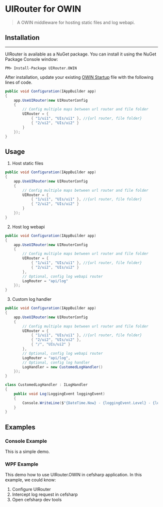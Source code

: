 # UIRouter for OWIN
> A OWIN middleware for hosting static files and log webapi.

## Installation
-------------

UIRouter is available as a NuGet package. You can install it using the NuGet Package Console window:

```
PM> Install-Package UIRouter.OWIN
```

After installation, update your existing [OWIN Startup](http://www.asp.net/aspnet/overview/owin-and-katana/owin-startup-class-detection) file with the following lines of code. 

```csharp
public void Configuration(IAppBuilder app)
{
    app.UseUIRouter(new UIRouterConfig
    {
        // Config multiple maps between url router and file folder
        UIRouter = { 
            { "1/ui1", "UIs/ui1" }, //{url router, file folder}
            { "2/ui2", "UIs/ui2" }
        }
    });
}
```

## Usage
1. Host static files
```csharp
public void Configuration(IAppBuilder app)
{
    app.UseUIRouter(new UIRouterConfig
    {
        // Config multiple maps between url router and file folder
        UIRouter = { 
            { "1/ui1", "UIs/ui1" }, //{url router, file folder}
            { "2/ui2", "UIs/ui2" }
        }
    });
}
```

2. Host log webapi
```csharp
public void Configuration(IAppBuilder app)
{
    app.UseUIRouter(new UIRouterConfig
    {
        // Config multiple maps between url router and file folder
        UIRouter = { 
            { "1/ui1", "UIs/ui1" }, //{url router, file folder}
            { "2/ui2", "UIs/ui2" }
        },
        // Optional, config log webapi router
        LogRouter = "api/log"
    });
}
```

3. Custom log handler
```csharp
public void Configuration(IAppBuilder app)
{
    app.UseUIRouter(new UIRouterConfig
    {
        // Config multiple maps between url router and file folder
        UIRouter = { 
            { "1/ui1", "UIs/ui1" }, //{url router, file folder}
            { "2/ui2", "UIs/ui2" },
            { "/", "UIs/ui2" }
        },
        // Optional, config log webapi router
        LogRouter = "api/log",
        // Optional, config log handler
        LogHandler = new CustomedLogHandler()
    });
}
```

```C#
class CustomedLogHandler : ILogHandler
{
    public void Log(LoggingEvent loggingEvent)
    {
        Console.WriteLine($"{DateTime.Now} - {loggingEvent.Level} - {loggingEvent.Message}");
    }
}
```   
## Examples
### Console Example
This is a simple demo.
### WPF Example
This demo how to use UIRouter.OWIN in cefsharp application.
In this example, we could know:
1. Configure UIRouter
2. Intercept log request in cefsharp
3. Open cefsharp dev tools
